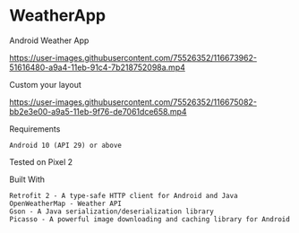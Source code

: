 # WeatherApp
Android Weather App

https://user-images.githubusercontent.com/75526352/116673962-51616480-a9a4-11eb-91c4-7b218752098a.mp4

Custom your layout

https://user-images.githubusercontent.com/75526352/116675082-bb2e3e00-a9a5-11eb-9f76-de7061dce658.mp4

Requirements

    Android 10 (API 29) or above

Tested on Pixel 2
    
Built With

    Retrofit 2 - A type-safe HTTP client for Android and Java
    OpenWeatherMap - Weather API
    Gson - A Java serialization/deserialization library 
    Picasso - A powerful image downloading and caching library for Android

